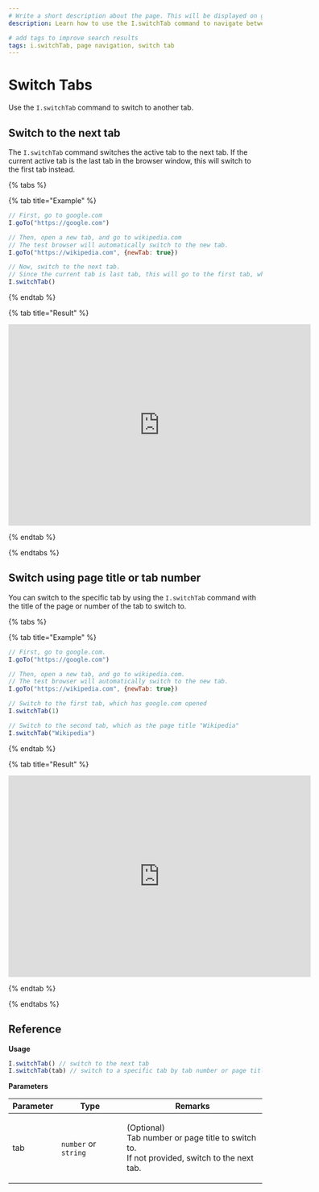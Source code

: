 ```yaml
---
# Write a short description about the page. This will be displayed on google search results.
description: Learn how to use the I.switchTab command to navigate between different tabs in your UIlicious test.

# add tags to improve search results
tags: i.switchTab, page navigation, switch tab
---
```


# Switch Tabs

Use the `I.switchTab` command to switch to another tab.

## Switch to the next tab

The `I.switchTab` command switches the active tab to the next tab. If the current active tab is the last tab in the browser window, this will switch to the first tab instead.

{% tabs %}

{% tab title="Example" %}

```javascript
// First, go to google.com
I.goTo("https://google.com")

// Then, open a new tab, and go to wikipedia.com
// The test browser will automatically switch to the new tab.
I.goTo("https://wikipedia.com", {newTab: true})

// Now, switch to the next tab.
// Since the current tab is last tab, this will go to the first tab, which has google.com opened
I.switchTab()
```

{% endtab %}

{% tab title="Result" %}

<iframe title='switch-tab-example-1' src="https://snippet.uilicious.com/embed/test/public/DYUjuxtQUdpcKkFtR6WwtC?stepNum=2&autoplay=0" style="display: block; min-width: 600px; min-height: 400px; margin: 0 auto; border: none;"></iframe>

{% endtab %}

{% endtabs %}

## Switch using page title or tab number

You can switch to the specific tab by using the `I.switchTab` command with the title of the page or number of the tab to switch to.

{% tabs %}

{% tab title="Example" %}

```javascript
// First, go to google.com.
I.goTo("https://google.com") 

// Then, open a new tab, and go to wikipedia.com.
// The test browser will automatically switch to the new tab.
I.goTo("https://wikipedia.com", {newTab: true})

// Switch to the first tab, which has google.com opened
I.switchTab(1)

// Switch to the second tab, which as the page title "Wikipedia"
I.switchTab("Wikipedia")
```

{% endtab %}

{% tab title="Result" %}

<iframe title='switch-tab-example-1' src="https://snippet.uilicious.com/embed/test/public/8Nvyj5j96tigStdGC5EHm6?stepNum=2&autoplay=0" style="display: block; min-width: 600px; min-height: 400px; margin: 0 auto; border: none;"></iframe>

{% endtab %}

{% endtabs %}


## Reference

**Usage** 

```javascript
I.switchTab() // switch to the next tab
I.switchTab(tab) // switch to a specific tab by tab number or page title
```

**Parameters**

| Parameter | Type                 | Remarks                                                                                                 |
| --------- | -------------------- | ------------------------------------------------------------------------------------------------------- |
| tab       | `number` or `string` | <p>(Optional)<br>Tab number or page title to switch to.<br>If not provided, switch to the next tab.</p> |
